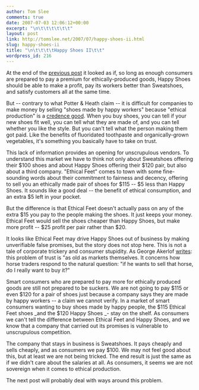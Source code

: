 ```yaml
---
author: Tom Slee
comments: true
date: 2007-07-03 12:06:12+00:00
excerpt: "\n\t\t\t\t\t\t"
layout: post
link: http://tomslee.net/2007/07/happy-shoes-ii.html
slug: happy-shoes-ii
title: "\n\t\t\t\tHappy Shoes II\t\t"
wordpress_id: 216
---
```



				

At the end of the [previous post](http://whimsley.typepad.com/whimsley/2007/07/happy-shoes.html) it
looked as if, so long as enough consumers are prepared to
pay a premium for ethically-produced goods, Happy Shoes should be able
to make a profit, pay its workers better than Sweatshoes, and satisfy
customers all at the same time.




But -- contrary to what Potter & Heath claim -- it is difficult for companies to make money by selling
"shoes made by happy workers" because "ethical production" is a [credence good](http://en.wikipedia.org/wiki/Credence_good). When you buy shoes, you can tell if your new shoes fit well, you
can tell what they are made of, and you can tell whether you like the style. But you can't tell what the person making them got paid.
Like the benefits of fluoridated toothpaste and organically-grown vegetables,
it's something you basically have to take on trust.





This lack of information provides an opening for unscrupulous
vendors. To understand this market we have to think not only about Sweatshoes
offering their $100 shoes and about Happy Shoes offering their $120 pair, but
also about a third company. "Ethical Feet" comes to town
with some fine-sounding words about their commitment to fairness and decency,
offering to sell you an ethically made pair of shoes for $115 -- $5 less than
Happy Shoes. It sounds like a good deal -- the benefit of ethical consumption, and an extra $5 left in your pocket.   






But the difference is that Ethical Feet doesn't
actually pass on any of the extra $15 you pay to the people making the
shoes. It just keeps your money. Ethical Feet would sell the shoes
cheaper than Happy Shoes, but make more profit -- $25 profit per pair
rather than $20.   






It looks like Ethical Feet may drive Happy Shoes out of
business by making unverifiable false promises, but the story does not stop here. This is not a tale of corporate trickery and consumer
stupidity. As George Akerlof [writes](http://nobelprize.org/nobel_prizes/economics/articles/akerlof/index.html): this problem of trust is "as old
as markets themselves. It concerns how horse traders respond to the natural
question: "if he wants to sell that
horse, do I really want to buy
it?"




Smart consumers who are
prepared to pay more for ethically produced goods are still not
prepared to be suckers. We are not going to pay $115 or even $120 for a
pair of shoes just because a company says they
are made by happy workers -- a claim we cannot verify. In a market of
smart consumers wanting to buy shoes made by happy people, the $115 Ethical Feet shoes _and the $120
Happy Shoes _- stay on the shelf. As consumers we can't tell the difference between Ethical Feet and Happy Shoes, and we know that a company that carried out its promises is vulnerable to unscrupulous competition.




The company that stays in business is Sweatshoes. It pays cheaply and
sells cheaply, and as consumers we pay $100. We may not feel good about
this, but at least we are not being tricked. The end result is just the
same as if we didn't care about the salaries at all. As consumers, it
seems we are not sovereign when it comes to ethical production.




The next post will probably deal with ways around this problem.


		
